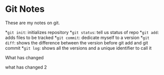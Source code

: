 # Git Notes

These are my notes on git.

*`git init`: initializes repository
*`git status`: tell us status of repo
*`git add`: adds files to be tracked
*`git commit`: dedicate myself to a version
*`git diff`: shows the difference between the version before git add and git commit
*`git log`: shows all the versions and a unique identifier to call it

What has changed

what has changed 2

